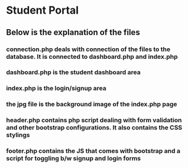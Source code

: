 # Student Portal

## Below is the explanation of the files

### connection.php deals with connection of the files to the database. It is connected to dashboard.php and index.php

### dashboard.php is the student dashboard area

### index.php is the login/signup area

### the jpg file is the background image of the index.php page

### header.php contains php script dealing with form validation and other bootstrap configurations. It also contains the CSS stylings

### footer.php contains the JS that comes with bootstrap and a script for toggling b/w signup and login forms